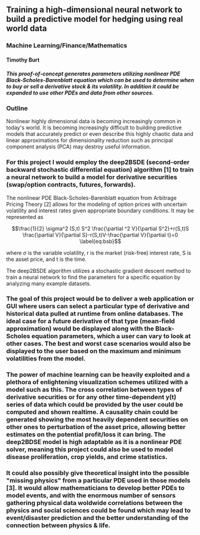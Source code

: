 ## Training a high-dimensional neural network to build a predictive model for hedging using real world data
### Machine Learning/Finance/Mathematics
#### Timothy Burt

##### This proof-of-concept generates parameters utilizing nonlinear PDE Black-Scholes-Barenblatt equation which can be used to determine when to buy or sell a derivative stock & its volatility. In addition it could be expanded to use other PDEs and data from other sources.

### Outline

Nonlinear highly dimensional data is becoming increasingly common in today's world. It is becoming increasingly difficult to building predictive models that accurately predict or even describe this highly chaotic data and linear approximations for dimensionality reduction such as principal component analysis (PCA) may destroy useful information. 

### For this project I would employ the deep2BSDE (second-order backward stochastic differential equation) algorithm [1] to train a neural network to build a model for derivative securities (swap/option contracts, futures, forwards). 

The nonlinear PDE Black-Scholes-Barenblatt equation from Arbitrage Pricing Theory [2] allows for the modeling of option prices with uncertain volatility and interest rates given appropriate boundary conditions. It may be represented as

$$\frac{1}{2} \sigma^2 (S,t) S^2 \frac{\partial ^2 V}{\partial S^2}+r(S,t)S \frac{\partial V}{\partial S}-r(S,t)V-\frac{\partial V}{\partial t}=0 \label{eq:bsb}$$

where $\sigma$ is the variable volatility, r is the market (risk-free) interest rate, S is the asset price, and t is the time.

The deep2BSDE algorithm utilizes a stochastic gradient descent method to train a neural network to find the parameters for a specific equation by analyzing many example datasets.

### The goal of this project would be to deliver a web application or GUI where users can select a particular type of derivative and historical data pulled at runtime from online databases. The ideal case for a future derivative of that type (mean-field approximation) would be displayed along with the Black-Scholes equation parameters, which a user can vary to look at other cases. The best and worst case scenarios would also be displayed to the user based on the maximum and minimum volatilities from the model. 

### The power of machine learning can be heavily exploited and a plethora of enlightening visualization schemes utilized with a model such as this. The cross correlation between types of derivative securities or for any other time-dependent y(t) series of data which could be provided by the user could be computed and shown realtime. A causality chain could be generated showing the most heavily dependent securities on other ones to perturbation of the asset price, allowing better estimates on the potential profit/loss it can bring. The deep2BDSE model is high adaptable as it is a nonlinear PDE solver, meaning this project could also be used to model disease proliferation, crop yields, and crime statistics. 

### It could also possibly give theoretical insight into the possible "missing physics" from a particular PDE used in those models [3]. It would allow mathematicians to develop better PDEs to model events, and with the enormous number of sensors gathering physical data woldwide correlations between the physics and social sciences could be found which may lead to event/disaster prediction and the better understanding of the connection between physics & life.
